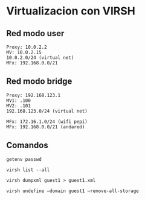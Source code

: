 # Virtualizacion con VIRSH

## Red modo user 

    Proxy: 10.0.2.2
    MV: 10.0.2.15
    10.0.2.0/24 (virtual net)
    MFx: 192.168.0.0/21

## Red modo bridge 

    Proxy: 192.168.123.1
    MV1: .100
    MV2: .101
    192.168.123.0/24 (virtual net)

    MFx: 172.16.1.0/24 (wifi pepi)
    MFx: 192.168.0.0/21 (andared)
    
## Comandos

    getenv passwd

    virsh list --all

    virsh dumpxml guest1 > guest1.xml

    virsh undefine –domain guest1 –remove-all-storage

 